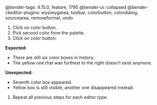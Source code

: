 @bender-tags: 4.15.0, feature, 1795
@bender-ui: collapsed
@bender-ckeditor-plugins: wysiwygarea, toolbar, colorbutton, colordialog, sourcearea, removeformat, undo

1. Click on color button.
1. Pick second color from the palette.
1. Click on color button.

  **Expected:**

  * There are still six color boxes in history.
  * The yellow one that was furthest to the right doesn't exist anymore.

  **Unexpected:**

  * Seventh color box appeared.
  * Yellow box is still visible, another one disappeared instead.

1. Repeat all previous steps for each editor type.

